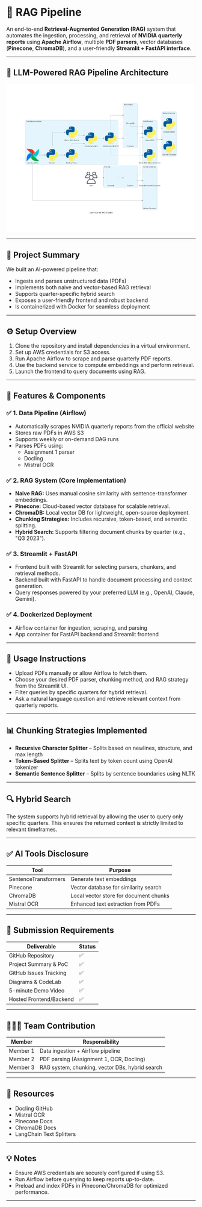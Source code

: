 # 🧠 RAG Pipeline

An end-to-end **Retrieval-Augmented Generation (RAG)** system that automates the ingestion, processing, and retrieval of **NVIDIA quarterly reports** using **Apache Airflow**, multiple **PDF parsers**, vector databases (**Pinecone**, **ChromaDB**), and a user-friendly **Streamlit + FastAPI interface**.

---
## 🧠 LLM-Powered RAG Pipeline Architecture

![RAG Pipeline Architecture](llm-powered_rag_pipeline.png)

---
## 🚀 Project Summary

We built an AI-powered pipeline that:
- Ingests and parses unstructured data (PDFs)
- Implements both naive and vector-based RAG retrieval
- Supports quarter-specific hybrid search
- Exposes a user-friendly frontend and robust backend
- Is containerized with Docker for seamless deployment

---

## ⚙️ Setup Overview

1. Clone the repository and install dependencies in a virtual environment.
2. Set up AWS credentials for S3 access.
3. Run Apache Airflow to scrape and parse quarterly PDF reports.
4. Use the backend service to compute embeddings and perform retrieval.
5. Launch the frontend to query documents using RAG.

---

## 🧬 Features & Components

### ✅ 1. Data Pipeline (Airflow)
- Automatically scrapes NVIDIA quarterly reports from the official website
- Stores raw PDFs in AWS S3
- Supports weekly or on-demand DAG runs
- Parses PDFs using:
  - Assignment 1 parser
  - Docling
  - Mistral OCR

### ✅ 2. RAG System (Core Implementation)

- **Naive RAG:** Uses manual cosine similarity with sentence-transformer embeddings.
- **Pinecone:** Cloud-based vector database for scalable retrieval.
- **ChromaDB:** Local vector DB for lightweight, open-source deployment.
- **Chunking Strategies:** Includes recursive, token-based, and semantic splitting.
- **Hybrid Search:** Supports filtering document chunks by quarter (e.g., "Q3 2023").

### ✅ 3. Streamlit + FastAPI

- Frontend built with Streamlit for selecting parsers, chunkers, and retrieval methods.
- Backend built with FastAPI to handle document processing and context generation.
- Query responses powered by your preferred LLM (e.g., OpenAI, Claude, Gemini).

### ✅ 4. Dockerized Deployment

- Airflow container for ingestion, scraping, and parsing
- App container for FastAPI backend and Streamlit frontend

---

## 🔧 Usage Instructions

- Upload PDFs manually or allow Airflow to fetch them.
- Choose your desired PDF parser, chunking method, and RAG strategy from the Streamlit UI.
- Filter queries by specific quarters for hybrid retrieval.
- Ask a natural language question and retrieve relevant context from quarterly reports.

---

## 📊 Chunking Strategies Implemented

- **Recursive Character Splitter** – Splits based on newlines, structure, and max length
- **Token-Based Splitter** – Splits text by token count using OpenAI tokenizer
- **Semantic Sentence Splitter** – Splits by sentence boundaries using NLTK

---

## 🔍 Hybrid Search

The system supports hybrid retrieval by allowing the user to query only specific quarters. This ensures the returned context is strictly limited to relevant timeframes.

---

## ✅ AI Tools Disclosure

| Tool               | Purpose                                  |
|--------------------|-------------------------------------------|
| SentenceTransformers | Generate text embeddings                |
| Pinecone             | Vector database for similarity search   |
| ChromaDB             | Local vector store for document chunks  |
| Mistral OCR          | Enhanced text extraction from PDFs      |

---

## 🎥 Submission Requirements

| Deliverable               | Status |
|---------------------------|--------|
| GitHub Repository         | ✅     |
| Project Summary & PoC     | ✅     |
| GitHub Issues Tracking    | ✅     |
| Diagrams & CodeLab        | ✅     |
| 5-minute Demo Video       | ✅     |
| Hosted Frontend/Backend   | ✅     |

---

## 🧑‍🤝‍🧑 Team Contribution

| Member        | Responsibility                                |
|---------------|------------------------------------------------|
| Member 1      | Data ingestion + Airflow pipeline              |
| Member 2      | PDF parsing (Assignment 1, OCR, Docling)       |
| Member 3      | RAG system, chunking, vector DBs, hybrid search|

---

## 📘 Resources

- Docling GitHub
- Mistral OCR
- Pinecone Docs
- ChromaDB Docs
- LangChain Text Splitters

---

## 💡 Notes

- Ensure AWS credentials are securely configured if using S3.
- Run Airflow before querying to keep reports up-to-date.
- Preload and index PDFs in Pinecone/ChromaDB for optimized performance.

---
